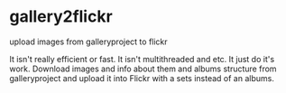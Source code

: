 gallery2flickr
==============

upload images from galleryproject to flickr

It isn't really efficient or fast. It isn't multithreaded and etc. It just do it's work.
Download images and info about them and albums structure from galleryproject and upload it
into Flickr with a sets instead of an albums.
